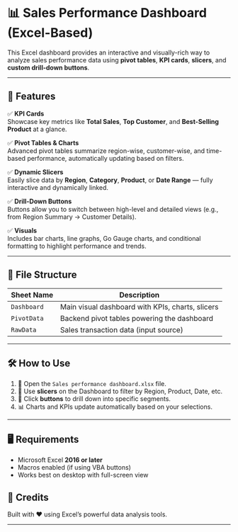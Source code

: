 # 📊 Sales Performance Dashboard (Excel-Based)

This Excel dashboard provides an interactive and visually-rich way to analyze sales performance data using **pivot tables**, **KPI cards**, **slicers**, and **custom drill-down buttons**.

---

## 🚀 Features

✅ **KPI Cards**  
Showcase key metrics like **Total Sales**, **Top Customer**, and **Best-Selling Product** at a glance.

✅ **Pivot Tables & Charts**  
Advanced pivot tables summarize region-wise, customer-wise, and time-based performance, automatically updating based on filters.

✅ **Dynamic Slicers**  
Easily slice data by **Region**, **Category**, **Product**, or **Date Range** — fully interactive and dynamically linked.

✅ **Drill-Down Buttons**  
Buttons allow you to switch between high-level and detailed views (e.g., from Region Summary → Customer Details).

✅ **Visuals**  
Includes bar charts, line graphs, Go Gauge charts, and conditional formatting to highlight performance and trends.

---

## 📁 File Structure

| Sheet Name | Description |
|------------|-------------|
| `Dashboard` | Main visual dashboard with KPIs, charts, slicers |
| `PivotData` | Backend pivot tables powering the dashboard |
| `RawData` | Sales transaction data (input source) |

---

## 🛠 How to Use

1. 📂 Open the `Sales performance dashboard.xlsx` file.
2. 📌 Use **slicers** on the Dashboard to filter by Region, Product, Date, etc.
3. 🔁 Click **buttons** to drill down into specific segments.
4. 📊 Charts and KPIs update automatically based on your selections.

---

## 🖥 Requirements

- Microsoft Excel **2016 or later**
- Macros enabled (if using VBA buttons)
- Works best on desktop with full-screen view



## 🙌 Credits

Built with ❤️ using Excel’s powerful data analysis tools.

---

